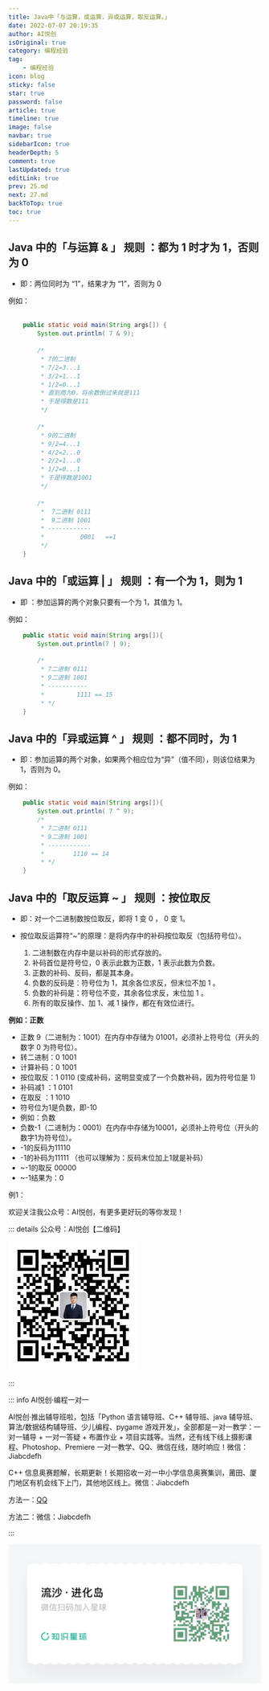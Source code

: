 ```yaml
---
title: Java中「与运算，或运算，异或运算，取反运算。」
date: 2022-07-07 20:19:35
author: AI悦创
isOriginal: true
category: 编程经验
tag:
    - 编程经验
icon: blog
sticky: false
star: true
password: false
article: true
timeline: true
image: false
navbar: true
sidebarIcon: true
headerDepth: 5
comment: true
lastUpdated: true
editLink: true
prev: 25.md
next: 27.md
backToTop: true
toc: true
---
```


## Java 中的「与运算 & 」 规则 ：都为 1 时才为 1，否则为 0

- 即：两位同时为 “1”，结果才为 “1”，否则为 0

例如：

```java

    public static void main(String args[]) {
        System.out.println( 7 & 9);
        
        /*
         * 7的二进制
         * 7/2=3...1
         * 3/2=1...1
         * 1/2=0...1
         * 直到商为0，将余数倒过来就是111
         * 于是得数是111
         */
        
        /*
         * 9的二进制
         * 9/2=4...1
         * 4/2=2...0
         * 2/2=1...0
         * 1/2=0...1
         * 于是得数是1001
         */
        
        /*
         *  7二进制 0111    
         *  9二进制 1001
         * ------------ 
         *          0001   ==1
         */        
    }
```

## Java 中的「或运算 | 」 规则 ：有一个为 1，则为 1

- 即 ：参加运算的两个对象只要有一个为 1，其值为 1。

例如：

```java
    public static void main(String args[]){        
        System.out.println(7 | 9);    
        
        /*
         * 7二进制 0111
         * 9二进制 1001
         * -----------
         *         1111 == 15
         * */    
    }
```

## Java 中的「异或运算 ^ 」 规则 ：都不同时，为 1

- 即：参加运算的两个对象，如果两个相应位为“异”（值不同），则该位结果为 1，否则为 0。

例如：

```java
    public static void main(String args[]){
        System.out.println( 7 ^ 9);
        /*
         * 7二进制 0111
         * 9二进制 1001
         * ------------
         *        1110 == 14
         * */
    }    
```

## Java 中的「取反运算 ~ 」 规则 ：按位取反

- 即：对一个二进制数按位取反，即将 1 变 0 ， 0 变 1。

- 按位取反运算符“~”的原理：是将内存中的补码按位取反（包括符号位）。

    1. 二进制数在内存中是以补码的形式存放的。
    2. 补码首位是符号位，0 表示此数为正数，1 表示此数为负数。
    3. 正数的补码、反码，都是其本身。
    4. 负数的反码是：符号位为 1，其余各位求反，但末位不加 1 。
    5. 负数的补码是：符号位不变，其余各位求反，末位加 1 。
    6. 所有的取反操作、加 1、减 1 操作，都在有效位进行。

**例如：正数**

- 正数 9（二进制为：1001）在内存中存储为 01001，必须补上符号位（开头的数字 0 为符号位）。
- 转二进制：0 1001
- 计算补码：0 1001
- 按位取反：1 0110 (变成补码，这明显变成了一个负数补码，因为符号位是 1)
- 补码减1 ：1 0101
- 在取反 ：1 1010
- 符号位为1是负数，即-10
- 例如：负数
- 负数-1（二进制为：0001）在内存中存储为10001，必须补上符号位（开头的数字1为符号位）。
- -1的反码为11110
- -1的补码为11111 （也可以理解为：反码末位加上1就是补码）
- ~-1的取反 00000
- ~-1结果为：0

例1：

欢迎关注我公众号：AI悦创，有更多更好玩的等你发现！

::: details 公众号：AI悦创【二维码】

![](/gzh.jpg)

:::

::: info AI悦创·编程一对一

AI悦创·推出辅导班啦，包括「Python 语言辅导班、C++ 辅导班、java 辅导班、算法/数据结构辅导班、少儿编程、pygame 游戏开发」，全部都是一对一教学：一对一辅导 + 一对一答疑 + 布置作业 + 项目实践等。当然，还有线下线上摄影课程、Photoshop、Premiere 一对一教学、QQ、微信在线，随时响应！微信：Jiabcdefh

C++ 信息奥赛题解，长期更新！长期招收一对一中小学信息奥赛集训，莆田、厦门地区有机会线下上门，其他地区线上。微信：Jiabcdefh

方法一：[QQ](http://wpa.qq.com/msgrd?v=3&uin=1432803776&site=qq&menu=yes)

方法二：微信：Jiabcdefh

:::

![](/zsxq.jpg)



